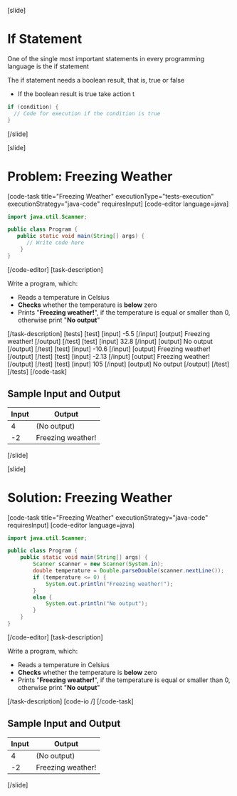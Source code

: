 [slide]
# If Statement
One of the single most important statements in every programming language is the if statement

The if statement needs a boolean result, that is, true or false
  * If the boolean result is true take action t

```java
if (condition) {
  // Code for execution if the condition is true
}
```

[/slide]

[slide]
# Problem: Freezing Weather

[code-task title="Freezing Weather" executionType="tests-execution" executionStrategy="java-code" requiresInput]
[code-editor language=java]
```java
import java.util.Scanner;

public class Program {
   public static void main(String[] args) {
      // Write code here
    }
}
```
[/code-editor]
[task-description]

Write a program, which:
* Reads a temperature in Celsius
* **Checks** whether the temperature is **below** zero
* Prints "**Freezing weather!**", if the temperature is equal or smaller than 0, otherwise print "**No output**"

[/task-description]
[tests]
[test]
[input]
-5.5
[/input]
[output]
Freezing weather!
[/output]
[/test]
[test]
[input]
32.8
[/input]
[output]
No output
[/output]
[/test]
[test]
[input]
-10.6
[/input]
[output]
Freezing weather!
[/output]
[/test]
[test]
[input]
-2.13
[/input]
[output]
Freezing weather!
[/output]
[/test]
[test]
[input]
105
[/input]
[output]
No output
[/output]
[/test]
[/tests]
[/code-task]

## Sample Input and Output
|Input|Output|
|-----|------|
|4|(No output)|
|-2|Freezing weather!|


[/slide]

[slide]
# Solution: Freezing Weather

[code-task title="Freezing Weather" executionStrategy="java-code" requiresInput]
[code-editor language=java]
```java
import java.util.Scanner;

public class Program {
    public static void main(String[] args) {
        Scanner scanner = new Scanner(System.in);
        double temperature = Double.parseDouble(scanner.nextLine());
        if (temperature <= 0) {
            System.out.println("Freezing weather!");
        }
        else {
            System.out.println("No output");
        }
    }
}
```
[/code-editor]
[task-description]

Write a program, which:
* Reads a temperature in Celsius
* **Checks** whether the temperature is **below** zero
* Prints "**Freezing weather!**", if the temperature is equal or smaller than 0, otherwise print "**No output**"

[/task-description]
[code-io /]
[/code-task]

## Sample Input and Output
|Input|Output|
|-----|------|
|4|(No output)|
|-2|Freezing weather!|

[/slide]